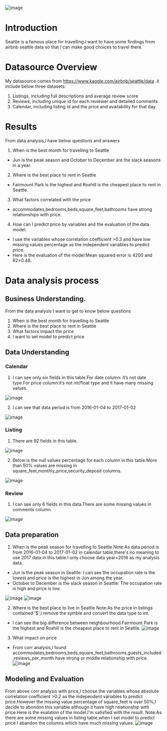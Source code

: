 ![image](https://user-images.githubusercontent.com/30916036/129551845-5bdab939-e32e-4940-9bd2-613bae7bbbf4.png)

# Introduction
Seattle is a famous place for travelling.I want to have some findings from airbnb seattle data so that I can make good choices to travel there.

# Datasource Overview
My datasource comes from https://www.kaggle.com/airbnb/seattle/data .it include below three datasets:
1. Listings, including full descriptions and average review score
2. Reviews, including unique id for each reviewer and detailed comments
3. Calendar, including listing id and the price and availability for that day

# Results
From data analysis,I have below questions and answers
1. When is the best month for travelling to Seattle
- Jun is the peak season and October to December are the slack seasons in a year.

2. Where is the best place to rent in Seattle
- Fairmount Park is the highest and Roxhill is the cheapest place to rent in Seattle.

3. What factors correlated with the price
- accommodates,bedrooms,beds,square_feet,bathrooms have strong relationships with price.

4. How can I predict price by variables and the evaluation of the data model.
- I use the variables whose correlation coefficient >0.3 and have low missing values percentage as the independent variables to predict price. 
- Here is the evaluation of the model:Mean squared error is 4200 and R2=0.48.


# Data analysis process
## Business Understanding.
From the data analysis I want to get to know below questions
1. When is the best month for travelling to Seattle
2. Where is the best place to rent in Seattle
3. What factors impact the price
4. I want to set model to predict price

## Data Understanding
### Calendar
1. I can see only six fields in this table.For date column: it’s not date type.For price column:it’s not int/float type and it have many missing values.

![image](https://user-images.githubusercontent.com/30916036/129543154-952ace67-4034-4c61-b4c7-20b00f340db7.png)


2. I can see that data period is from 2016-01-04 to 2017-01-02

![image](https://user-images.githubusercontent.com/30916036/129543216-0ab6b2ef-ecf5-41bd-8934-3d5a1666eb44.png)

### Listing
1. There are 92 fields in this table.

![image](https://user-images.githubusercontent.com/30916036/129543469-cb139987-c832-486c-a32e-f494141bfa65.png)

2. Below is the null values percentage for each column in this table.More than 50% values are missing in square_feet,monthly_price,security_deposit columns.

![image](https://user-images.githubusercontent.com/30916036/129543549-bb6ac72f-0739-456b-a72e-3e6417d5f544.png)

### Review
1. I can see only  6 fields in this data.There are some missing values in comments column.

![image](https://user-images.githubusercontent.com/30916036/129543654-33c1815e-838e-4f17-9199-e0b2192ea9dc.png)

## Data preparation
1. When is the peak season for travelling to Seattle
Note:As data period is from 2016-01-04 to 2017-01-02 in calendar table,there's no meaning to use 2017 data in this table.I only choose data year=2016 as my analysis data.
- Jun is the peak season in Seattle: I can see the occupation rate is the lowest and price is the highest in Jun among the year.
- October to December is the slack season in Seattle: The occupation rate is high and price is low.

![image](https://user-images.githubusercontent.com/30916036/129544914-5a0dbdcd-4dd7-4d25-a077-3d3047997d55.png)
![image](https://user-images.githubusercontent.com/30916036/129544958-caced60d-7631-4cb8-b2aa-077bbd63de95.png)


2. Where is the best place to live in Seattle
Note:As the price in listings contained '$',I remove the symble and convert the data type to int.
- I can see the big difference between neighbourhood.Fairmount Park is the highest and Roxhill is the cheapest place to rent in Seattle.
![image](https://user-images.githubusercontent.com/30916036/129546727-215b1f65-d48a-4604-a552-79ca79524111.png)


3. What impact on price
- From corr analysis,I found accommodates,bedrooms,beds,square_feet,bathrooms,guests_included,reviews_per_month have strong or middle relationship with price.
![image](https://user-images.githubusercontent.com/30916036/129547495-c5f9103b-c4aa-4adb-a9b1-47b92c31ac23.png)

## Modeling and Evaluation
From above corr analysis with price,I choose the variables whose absolute correlation coefficient >0.2 as the independent variables to predict price.However the missing value percentage of square_feet is over 50%,I decide to abondon this variable althougn it have high relationship with price.Here is the evalation of the model.I'm satisfied with the result.
Note:As there are some missing values in listing table,when I set model to predict price I abandon the columns which have much missing values.
![image](https://user-images.githubusercontent.com/30916036/129549360-118ac5d5-ebdb-42df-a884-8fe1e95b122c.png)

